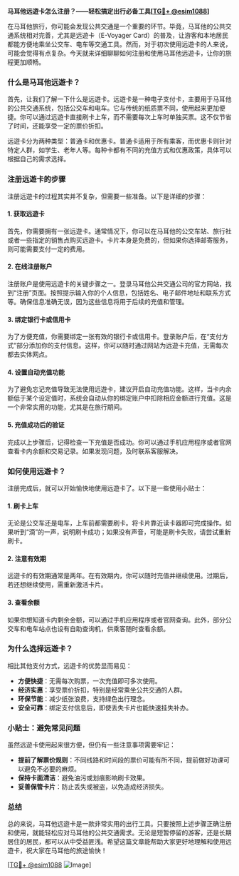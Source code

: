 **马耳他远遊卡怎么注册？——轻松搞定出行必备工具[[TG💪+ @esim1088](https://t.me/s/esim1088)]**

在马耳他旅行，你可能会发现公共交通是一个重要的环节。毕竟，马耳他的公共交通系统相对完善，尤其是远遊卡（E-Voyager Card）的普及，让游客和本地居民都能方便地乘坐公交车、电车等交通工具。然而，对于初次使用远遊卡的人来说，可能会觉得有点复杂。今天就来详细聊聊如何注册和使用马耳他远遊卡，让你的旅程更加顺畅。

### 什么是马耳他远遊卡？

首先，让我们了解一下什么是远遊卡。远遊卡是一种电子支付卡，主要用于马耳他的公共交通系统，包括公交车和电车。它与传统的纸质票不同，使用起来更加便捷。你可以通过远遊卡直接刷卡上车，而不需要每次上车时单独买票。这不仅节省了时间，还能享受一定的票价折扣。

远遊卡分为两种类型：普通卡和优惠卡。普通卡适用于所有乘客，而优惠卡则针对特定人群，如学生、老年人等。每种卡都有不同的充值方式和优惠政策，具体可以根据自己的需求选择。

### 注册远遊卡的步骤

注册远遊卡的过程其实并不复杂，但需要一些准备。以下是详细的步骤：

#### 1. 获取远遊卡

首先，你需要拥有一张远遊卡。通常情况下，你可以在马耳他的公交车站、旅行社或者一些指定的销售点购买远遊卡。卡片本身是免费的，但如果你选择邮寄服务，则可能需要支付一定的费用。

#### 2. 在线注册账户

注册账户是使用远遊卡的关键步骤之一。登录马耳他公共交通公司的官方网站，找到“注册”页面。按照提示输入你的个人信息，包括姓名、电子邮件地址和联系方式等。确保信息准确无误，因为这些信息将用于后续的充值和管理。

#### 3. 绑定银行卡或信用卡

为了方便充值，你需要绑定一张有效的银行卡或信用卡。登录账户后，在“支付方式”部分添加你的支付信息。这样，你可以随时通过网站为远遊卡充值，无需每次都去实体网点。

#### 4. 设置自动充值功能

为了避免忘记充值导致无法使用远遊卡，建议开启自动充值功能。这样，当卡内余额低于某个设定值时，系统会自动从你的绑定账户中扣除相应金额进行充值。这是一个非常实用的功能，尤其是在旅行期间。

#### 5. 充值成功后的验证

完成以上步骤后，记得检查一下充值是否成功。你可以通过手机应用程序或者官网查看卡内余额和交易记录。如果发现问题，及时联系客服解决。

### 如何使用远遊卡？

注册完成后，就可以开始愉快地使用远遊卡了。以下是一些使用小贴士：

#### 1. 刷卡上车

无论是公交车还是电车，上车前都需要刷卡。将卡片靠近读卡器即可完成操作。如果听到“滴”的一声，说明刷卡成功；如果没有声音，可能是刷卡失败，请尝试重新刷卡。

#### 2. 注意有效期

远遊卡的有效期通常是两年。在有效期内，你可以随时充值并继续使用。过期后，若还想继续使用，需重新激活卡片。

#### 3. 查看余额

如果你想知道卡内剩余金额，可以通过手机应用程序或者官网查询。此外，部分公交车和电车站点也设有自助查询机，供乘客随时查看余额。

### 为什么选择远遊卡？

相比其他支付方式，远遊卡的优势显而易见：

- **方便快捷**：无需每次购票，一次充值即可多次使用。
- **经济实惠**：享受票价折扣，特别是经常乘坐公共交通的人群。
- **环保节能**：减少纸张浪费，支持绿色出行理念。
- **安全可靠**：绑定支付信息后，即使丢失卡片也能快速挂失补办。

### 小贴士：避免常见问题

虽然远遊卡使用起来很方便，但仍有一些注意事项需要牢记：

- **提前了解票价规则**：不同线路和时间段的票价可能有所不同，提前做好功课可以避免不必要的麻烦。
- **保持卡面清洁**：避免油污或划痕影响刷卡效果。
- **妥善保管卡片**：防止丢失或被盗，以免造成经济损失。

### 总结

总的来说，马耳他远遊卡是一款非常实用的出行工具。只要按照上述步骤正确注册和使用，就能轻松应对马耳他的公共交通需求。无论是短暂停留的游客，还是长期居住的居民，都可以从中受益匪浅。希望这篇文章能帮助大家更好地理解和使用远遊卡，祝大家在马耳他的旅途愉快！

[[TG💪+ @esim1088](https://t.me/s/esim1088) ![Image](https://i.postimg.cc/4NQfJmqS/Snipaste-2025-05-13-00-14-12.png)]
